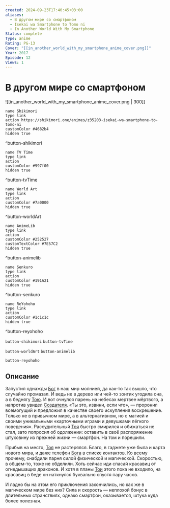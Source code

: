 ```yaml
---
created: 2024-09-23T17:40:45+03:00
aliases:
  - В другом мире со смартфоном
  - Isekai wa Smartphone to Tomo ni
  - In Another World With My Smartphone
Status: complete
Type: anime
Rating: PG-13
Cover: "[[in_another_world_with_my_smartphone_anime_cover.png]]"
Year: 2017
Episode: 12
Views: 1
---
```


# В другом мире со смартфоном

![[in_another_world_with_my_smartphone_anime_cover.png | 300]]

```button
name Shikimori
type link
action https://shikimori.one/animes/z35203-isekai-wa-smartphone-to-tomo-ni
customColor #4682b4
hidden true
```
^button-shikimori

```button
name TV Time
type link
action 
customColor #997f00
hidden true
```
^button-tvTime

```button
name World Art
type link
action 
customColor #7a0000
hidden true
```
^button-worldArt

```button
name AnimeLib
type link
action 
customColor #252527
customTextColor #7E57C2
hidden true
```
^button-animelib

```button
name Senkuro
type link
action 
customColor #191A21
hidden true
```
^button-senkuro

```button
name ReYohoho
type link
action 
customColor #1c1c1c
hidden true
```
^button-reyohoho



`button-shikimori` `button-tvTime`

`button-worldArt` `button-animelib`

`button-reyohoho`

## Описание

Запустил однажды [Бог](https://shikimori.one/characters/152616-god) в наш мир молнией, да как-то так вышло, что случайно промазал. И ведь не в дерево или чей-то зонтик угодила она, а в беднягу [Тою](https://shikimori.one/characters/151202-touya-mochizuki). И вот очнулся парень на небесах мертвее мёртвого, а напротив увидел [Создателя](https://shikimori.one/characters/152616-god). «Ты это, извини, если что», — проронил всемогущий и предложил в качестве своего искупления воскрешение. Только не в привычном мире, а в альтернативном, но с магией и своими уникальными «карточными играми и девушками лёгкого поведения». Рассудительный [Тоя](https://shikimori.one/characters/151202-touya-mochizuki) быстро смирился и обижаться не стал, зато попросил об одолжении: оставить в своё распоряжение штуковину из прежней жизни — смартфон. На том и порешили.

Прибыв на место, [Тоя](https://shikimori.one/characters/151202-touya-mochizuki) не растерялся. Благо, в гаджете уже была и карта нового мира, и даже телефон [Бога](https://shikimori.one/characters/152616-god) в списке контактов. Ко всему прочему, снабдили парня силой физической и магической. Скоростью, в общем-то, тоже не обделили. Хоть сейчас иди спасай красавиц от огнедышащих драконов. И хотя в планы [Тои](https://shikimori.one/characters/151202-touya-mochizuki) этого пока не входило, на красавиц в беде он наткнулся буквально спустя пару часов.

И ладно бы на этом его приключения закончились, но как же в магическом мире без них? Сила и скорость — неплохой бонус в длительных странствиях, однако смартфон, оказывается, штука куда более полезная.
